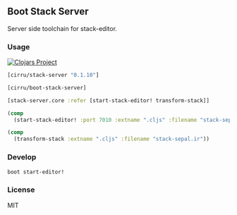 
Boot Stack Server
----

Server side toolchain for stack-editor.

### Usage

[![Clojars Project](https://img.shields.io/clojars/v/cirru/stack-server.svg)](https://clojars.org/cirru/stack-server)

```clojure
[cirru/stack-server "0.1.10"]
```

```clojure
[cirru/boot-stack-server]
```

```clojure
[stack-server.core :refer [start-stack-editor! transform-stack]]

(comp
  (start-stack-editor! :port 7010 :extname ".cljs" :filename "stack-sepal.ir"))

(comp
  (transform-stack :extname ".cljs" :filename "stack-sepal.ir"))
```

### Develop

```bash
boot start-editor!
```

### License

MIT
